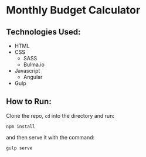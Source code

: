 # Monthly Budget Calculator

## Technologies Used:
- HTML
- CSS
    + SASS
    + Bulma.io
- Javascript
    + Angular
- Gulp

## How to Run:
Clone the repo, `cd` into the directory and run:
```
npm install
```

and then serve it with the command:
```
gulp serve
```
